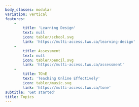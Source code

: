 ```yaml
---
body_classes: modular
variation: vertical
features:
    -
        title: 'Learning Design'
        text: null
        icon: tabler/school.svg
        link: 'https://multi-access.twu.ca/learning-design'
    -
        title: Assessment
        text: null
        icon: tabler/pencil.svg
        link: 'https://multi-access.twu.ca/assessment'
    -
        title: TOnE
        text: 'Teaching Online Effectively'
        icon: tabler/music.svg
        link: 'https://multi-access.twu.ca/tone'
subtitle: 'Get started'
title: Topics
---
```


